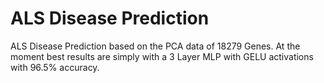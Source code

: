 # ALS Disease Prediction 
ALS Disease Prediction based on the PCA data of 18279 Genes. At the moment best results are simply with a 3 Layer MLP with GELU activations with 96.5% accuracy.
